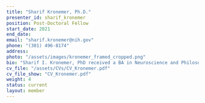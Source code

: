 ```yaml
---
title: "Sharif Kronemer, Ph.D."
presenter_id: sharif_kronemer
position: Post-Doctoral Fellow
start_date: 2021
end_date: 
email: "sharif.kronemer@nih.gov"
phone: "(301) 496-8174"
address: 
photo: "/assets/images/kronemer_framed_cropped.png"
bio: "Sharif I. Kronemer, PhD received a BA in Neuroscience and Philosophy from Ohio Wesleyan University (2012) and then completed a MSc in Cognitive Neuroscience from the University College London (2013). Dr. Kronemer completed his PhD at Yale University supervised by Hal Blumenfeld, MD, PhD (2021). His thesis research utilized innovative multimodal approaches, including fMRI and intracranial EEG to investigate the neural mechanisms of visual consciousness. Dr. Kronemer now serves as a postdoctoral fellow in the Section on Functional Imaging Methods at the National Institute of Mental Health. His current research aims to discriminate between the neural mechanisms for seen versus illusory visual conscious experiences and chart the intrinsic fluctuations in conscious perception with fMRI. Dr. Kronemer is a passionate science educator and outreach advocate. For more information about Dr. Kronemer, please follow this link: [sharifkronemer.com](sharifkronemer.com)."
cv_file: "/assets/CVs/CV_Kronemer.pdf"
cv_file_show: "CV_Kronemer.pdf"
weight: 4
status: current
layout: member
---
```

